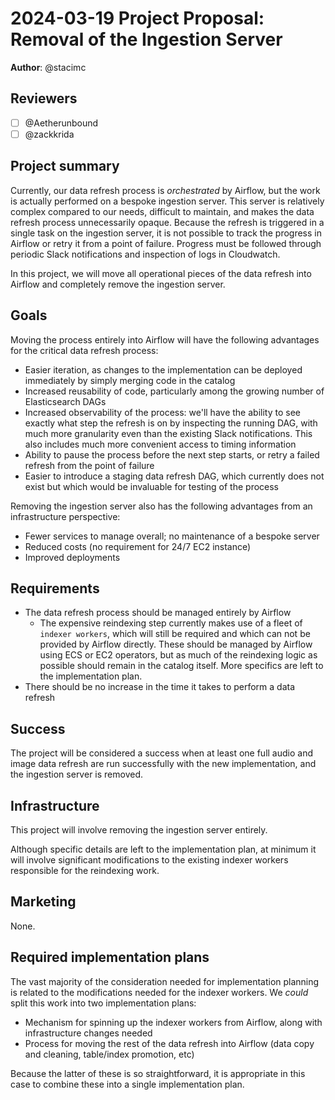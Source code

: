 # 2024-03-19 Project Proposal: Removal of the Ingestion Server

**Author**: @stacimc

## Reviewers

<!-- Choose two people at your discretion who make sense to review this based on their existing expertise. Check in to make sure folks aren't currently reviewing more than one other proposal or RFC. -->

- [ ] @Aetherunbound
- [ ] @zackkrida

## Project summary

<!-- A brief one or two sentence summary of the project's features -->

Currently, our data refresh process is _orchestrated_ by Airflow, but the work
is actually performed on a bespoke ingestion server. This server is relatively
complex compared to our needs, difficult to maintain, and makes the data refresh
process unnecessarily opaque. Because the refresh is triggered in a single task
on the ingestion server, it is not possible to track the progress in Airflow or
retry it from a point of failure. Progress must be followed through periodic
Slack notifications and inspection of logs in Cloudwatch.

In this project, we will move all operational pieces of the data refresh into
Airflow and completely remove the ingestion server.

## Goals

<!-- Which yearly goal does this project advance? -->

Moving the process entirely into Airflow will have the following advantages for
the critical data refresh process:

- Easier iteration, as changes to the implementation can be deployed immediately
  by simply merging code in the catalog
- Increased reusability of code, particularly among the growing number of
  Elasticsearch DAGs
- Increased observability of the process: we'll have the ability to see exactly
  what step the refresh is on by inspecting the running DAG, with much more
  granularity even than the existing Slack notifications. This also includes
  much more convenient access to timing information
- Ability to pause the process before the next step starts, or retry a failed
  refresh from the point of failure
- Easier to introduce a staging data refresh DAG, which currently does not exist
  but which would be invaluable for testing of the process

Removing the ingestion server also has the following advantages from an
infrastructure perspective:

- Fewer services to manage overall; no maintenance of a bespoke server
- Reduced costs (no requirement for 24/7 EC2 instance)
- Improved deployments

## Requirements

<!-- Detailed descriptions of the features required for the project. Include user stories if you feel they'd be helpful, but focus on describing a specification for how the feature would work with an eye towards edge cases. -->

- The data refresh process should be managed entirely by Airflow
  - The expensive reindexing step currently makes use of a fleet of
    `indexer workers`, which will still be required and which can not be
    provided by Airflow directly. These should be managed by Airflow using ECS
    or EC2 operators, but as much of the reindexing logic as possible should
    remain in the catalog itself. More specifics are left to the implementation
    plan.
- There should be no increase in the time it takes to perform a data refresh

## Success

<!-- How do we measure the success of the project? How do we know our ideas worked? -->

The project will be considered a success when at least one full audio and image
data refresh are run successfully with the new implementation, and the ingestion
server is removed.

## Infrastructure

<!-- What infrastructural considerations need to be made for this project? If there are none, say so explicitly rather than deleting the section. -->

This project will involve removing the ingestion server entirely.

Although specific details are left to the implementation plan, at minimum it
will involve significant modifications to the existing indexer workers
responsible for the reindexing work.

## Marketing

<!-- Are there potential marketing opportunities that we'd need to coordinate with the community to accomplish? If there are none, say so explicitly rather than deleting the section. -->

None.

## Required implementation plans

<!-- What are the required implementation plans? Consider if they should be split per level of the stack or per feature. -->

The vast majority of the consideration needed for implementation planning is
related to the modifications needed for the indexer workers. We _could_ split
this work into two implementation plans:

- Mechanism for spinning up the indexer workers from Airflow, along with
  infrastructure changes needed
- Process for moving the rest of the data refresh into Airflow (data copy and
  cleaning, table/index promotion, etc)

Because the latter of these is so straightforward, it is appropriate in this
case to combine these into a single implementation plan.
